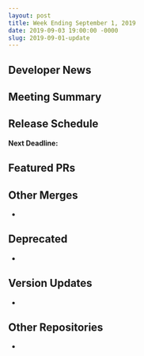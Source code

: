 ```yaml
---
layout: post
title: Week Ending September 1, 2019
date: 2019-09-03 19:00:00 -0000
slug: 2019-09-01-update
---
```


## Developer News


## Meeting Summary


## Release Schedule

**Next Deadline:**


## Featured PRs


## Other Merges

*

## Deprecated

*

## Version Updates

*

## Other Repositories

*
